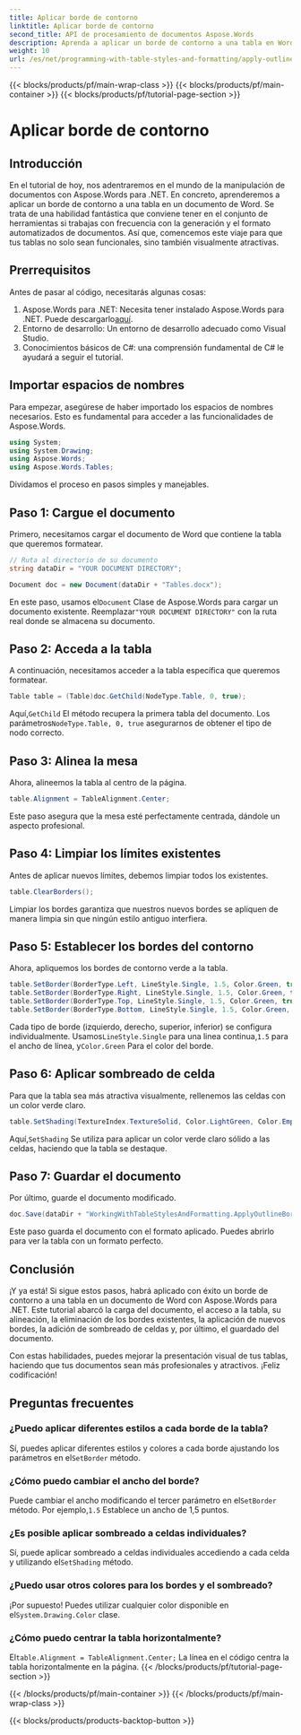 ```yaml
---
title: Aplicar borde de contorno
linktitle: Aplicar borde de contorno
second_title: API de procesamiento de documentos Aspose.Words
description: Aprenda a aplicar un borde de contorno a una tabla en Word con Aspose.Words para .NET. Siga nuestra guía paso a paso para lograr un formato de tabla perfecto.
weight: 10
url: /es/net/programming-with-table-styles-and-formatting/apply-outline-border/
---
```


{{< blocks/products/pf/main-wrap-class >}}
{{< blocks/products/pf/main-container >}}
{{< blocks/products/pf/tutorial-page-section >}}

# Aplicar borde de contorno

## Introducción

En el tutorial de hoy, nos adentraremos en el mundo de la manipulación de documentos con Aspose.Words para .NET. En concreto, aprenderemos a aplicar un borde de contorno a una tabla en un documento de Word. Se trata de una habilidad fantástica que conviene tener en el conjunto de herramientas si trabajas con frecuencia con la generación y el formato automatizados de documentos. Así que, comencemos este viaje para que tus tablas no solo sean funcionales, sino también visualmente atractivas.

## Prerrequisitos

Antes de pasar al código, necesitarás algunas cosas:

1.  Aspose.Words para .NET: Necesita tener instalado Aspose.Words para .NET. Puede descargarlo[aquí](https://releases.aspose.com/words/net/).
2. Entorno de desarrollo: Un entorno de desarrollo adecuado como Visual Studio.
3. Conocimientos básicos de C#: una comprensión fundamental de C# le ayudará a seguir el tutorial.

## Importar espacios de nombres

Para empezar, asegúrese de haber importado los espacios de nombres necesarios. Esto es fundamental para acceder a las funcionalidades de Aspose.Words.

```csharp
using System;
using System.Drawing;
using Aspose.Words;
using Aspose.Words.Tables;
```

Dividamos el proceso en pasos simples y manejables.

## Paso 1: Cargue el documento

Primero, necesitamos cargar el documento de Word que contiene la tabla que queremos formatear.

```csharp
// Ruta al directorio de su documento
string dataDir = "YOUR DOCUMENT DIRECTORY";

Document doc = new Document(dataDir + "Tables.docx");
```

 En este paso, usamos el`Document` Clase de Aspose.Words para cargar un documento existente. Reemplazar`"YOUR DOCUMENT DIRECTORY"` con la ruta real donde se almacena su documento.

## Paso 2: Acceda a la tabla

A continuación, necesitamos acceder a la tabla específica que queremos formatear. 

```csharp
Table table = (Table)doc.GetChild(NodeType.Table, 0, true);
```

 Aquí,`GetChild` El método recupera la primera tabla del documento. Los parámetros`NodeType.Table, 0, true` asegurarnos de obtener el tipo de nodo correcto.

## Paso 3: Alinea la mesa

Ahora, alineemos la tabla al centro de la página.

```csharp
table.Alignment = TableAlignment.Center;
```

Este paso asegura que la mesa esté perfectamente centrada, dándole un aspecto profesional.

## Paso 4: Limpiar los límites existentes

Antes de aplicar nuevos límites, debemos limpiar todos los existentes.

```csharp
table.ClearBorders();
```

Limpiar los bordes garantiza que nuestros nuevos bordes se apliquen de manera limpia sin que ningún estilo antiguo interfiera.

## Paso 5: Establecer los bordes del contorno

Ahora, apliquemos los bordes de contorno verde a la tabla.

```csharp
table.SetBorder(BorderType.Left, LineStyle.Single, 1.5, Color.Green, true);
table.SetBorder(BorderType.Right, LineStyle.Single, 1.5, Color.Green, true);
table.SetBorder(BorderType.Top, LineStyle.Single, 1.5, Color.Green, true);
table.SetBorder(BorderType.Bottom, LineStyle.Single, 1.5, Color.Green, true);
```

 Cada tipo de borde (izquierdo, derecho, superior, inferior) se configura individualmente. Usamos`LineStyle.Single` para una linea continua,`1.5` para el ancho de línea, y`Color.Green` Para el color del borde.

## Paso 6: Aplicar sombreado de celda

Para que la tabla sea más atractiva visualmente, rellenemos las celdas con un color verde claro.

```csharp
table.SetShading(TextureIndex.TextureSolid, Color.LightGreen, Color.Empty);
```

 Aquí,`SetShading` Se utiliza para aplicar un color verde claro sólido a las celdas, haciendo que la tabla se destaque.

## Paso 7: Guardar el documento

Por último, guarde el documento modificado.

```csharp
doc.Save(dataDir + "WorkingWithTableStylesAndFormatting.ApplyOutlineBorder.docx");
```

Este paso guarda el documento con el formato aplicado. Puedes abrirlo para ver la tabla con un formato perfecto.

## Conclusión

¡Y ya está! Si sigue estos pasos, habrá aplicado con éxito un borde de contorno a una tabla en un documento de Word con Aspose.Words para .NET. Este tutorial abarcó la carga del documento, el acceso a la tabla, su alineación, la eliminación de los bordes existentes, la aplicación de nuevos bordes, la adición de sombreado de celdas y, por último, el guardado del documento. 

Con estas habilidades, puedes mejorar la presentación visual de tus tablas, haciendo que tus documentos sean más profesionales y atractivos. ¡Feliz codificación!

## Preguntas frecuentes

### ¿Puedo aplicar diferentes estilos a cada borde de la tabla?  
 Sí, puedes aplicar diferentes estilos y colores a cada borde ajustando los parámetros en el`SetBorder` método.

### ¿Cómo puedo cambiar el ancho del borde?  
 Puede cambiar el ancho modificando el tercer parámetro en el`SetBorder` método. Por ejemplo,`1.5` Establece un ancho de 1,5 puntos.

### ¿Es posible aplicar sombreado a celdas individuales?  
 Sí, puede aplicar sombreado a celdas individuales accediendo a cada celda y utilizando el`SetShading` método.

### ¿Puedo usar otros colores para los bordes y el sombreado?  
 ¡Por supuesto! Puedes utilizar cualquier color disponible en el`System.Drawing.Color` clase.

### ¿Cómo puedo centrar la tabla horizontalmente?  
 El`table.Alignment = TableAlignment.Center;` La línea en el código centra la tabla horizontalmente en la página.
{{< /blocks/products/pf/tutorial-page-section >}}

{{< /blocks/products/pf/main-container >}}
{{< /blocks/products/pf/main-wrap-class >}}

{{< blocks/products/products-backtop-button >}}
